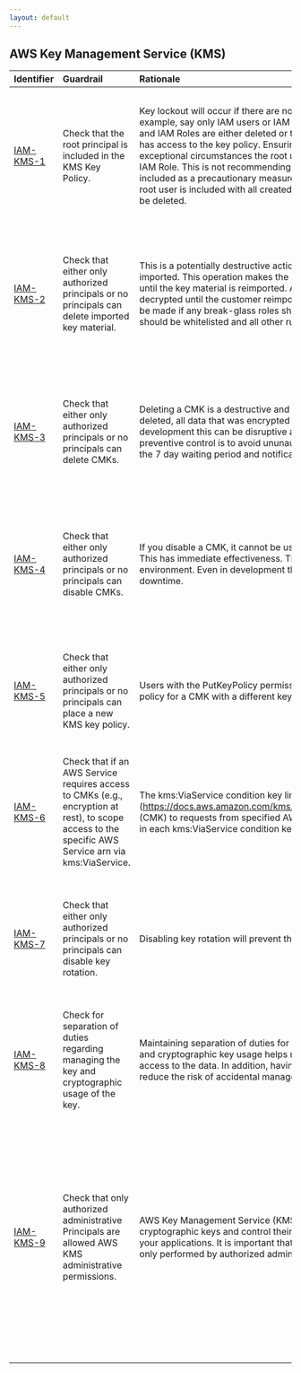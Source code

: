 ```yaml
---
layout: default
---
```




## AWS Key Management Service (KMS)

| Identifier                                         | Guardrail                                                                                                                                            | Rationale                                                                                                                                                                                                                                                                                                                                                                                                                                                                                                                                                                                                                                                                                                                          | Remediation                                                                                                                                                                                                                                                                                                                                      | References                                                                                                                                                                                                                                                                                                                                                                                                                                                                                                                                                                                   | Policy         | IAM Actions                                                                                                                                                                                                                                                                                                                                                                                                                                                                                                                                                                                                                                                                                                                                                                                                                                                                                                                                                                                                                                                                                                                                                                                                                                                                                                                                                                                                                                                                                                                                                                                                                                                                                                                                                                                                                                                                                                                                                                                                                                                                                                                                                                                                                                                                                                                                                                        |
|:---------------------------------------------------|:-----------------------------------------------------------------------------------------------------------------------------------------------------|:-----------------------------------------------------------------------------------------------------------------------------------------------------------------------------------------------------------------------------------------------------------------------------------------------------------------------------------------------------------------------------------------------------------------------------------------------------------------------------------------------------------------------------------------------------------------------------------------------------------------------------------------------------------------------------------------------------------------------------------|:-------------------------------------------------------------------------------------------------------------------------------------------------------------------------------------------------------------------------------------------------------------------------------------------------------------------------------------------------|:---------------------------------------------------------------------------------------------------------------------------------------------------------------------------------------------------------------------------------------------------------------------------------------------------------------------------------------------------------------------------------------------------------------------------------------------------------------------------------------------------------------------------------------------------------------------------------------------|:---------------|:-----------------------------------------------------------------------------------------------------------------------------------------------------------------------------------------------------------------------------------------------------------------------------------------------------------------------------------------------------------------------------------------------------------------------------------------------------------------------------------------------------------------------------------------------------------------------------------------------------------------------------------------------------------------------------------------------------------------------------------------------------------------------------------------------------------------------------------------------------------------------------------------------------------------------------------------------------------------------------------------------------------------------------------------------------------------------------------------------------------------------------------------------------------------------------------------------------------------------------------------------------------------------------------------------------------------------------------------------------------------------------------------------------------------------------------------------------------------------------------------------------------------------------------------------------------------------------------------------------------------------------------------------------------------------------------------------------------------------------------------------------------------------------------------------------------------------------------------------------------------------------------------------------------------------------------------------------------------------------------------------------------------------------------------------------------------------------------------------------------------------------------------------------------------------------------------------------------------------------------------------------------------------------------------------------------------------------------------------------------------------------------|
| <a id="IAM-KMS-1" href="#IAM-KMS-1" >IAM-KMS-1</a> | Check that the root principal is included in the KMS Key Policy.                                                                                     | Key lockout will occur if there are no principals that have access to the key policy. For example, say only IAM users or IAM Roles or included in the key policy. If the IAM users and IAM Roles are either deleted or they are removed from the key policy, no principal has access to the key policy. Ensuring root is included on the key policy means that in exceptional circumstances the root user can reestablish delegation to the appropriate IAM Role. This is not recommending daily or frequent root usage, rather this root is included as a precautionary measure for exceptional circumstances. The AWS Account root user is included with all created AWS Accounts. Root user is superadmin and can’t be deleted. | Add root principal to key policy.                                                                                                                                                                                                                                                                                                                | [https://docs.aws.amazon.com/kms/latest/developerguide/key-policies.html#key-policy-default-allow-root-enable-iam](https://docs.aws.amazon.com/kms/latest/developerguide/key-policies.html#key-policy-default-allow-root-enable-iam)<br><br>[https://docs.aws.amazon.com/kms/latest/developerguide/key-policies.html#key-policy-default](https://docs.aws.amazon.com/kms/latest/developerguide/key-policies.html#key-policy-default)<br><br>[https://docs.aws.amazon.com/IAM/latest/UserGuide/id_root-user.html](https://docs.aws.amazon.com/IAM/latest/UserGuide/id_root-user.html)<br><br> | KMS Key Policy |                                                                                                                                                                                                                                                                                                                                                                                                                                                                                                                                                                                                                                                                                                                                                                                                                                                                                                                                                                                                                                                                                                                                                                                                                                                                                                                                                                                                                                                                                                                                                                                                                                                                                                                                                                                                                                                                                                                                                                                                                                                                                                                                                                                                                                                                                                                                                                                    |
| <a id="IAM-KMS-2" href="#IAM-KMS-2" >IAM-KMS-2</a> | Check that either only authorized principals or no principals can delete imported key material.                                                      | This is a potentially destructive action. Deletes key material that you previously imported. This operation makes the specified customer master key (CMK) unusable until the key material is reimported. All encrypted data is unreadable and unable to be decrypted until the customer reimports the exact same key material. A decision should be made if any break-glass roles should have this capability. These authorized roles should be whitelisted and all other rules should trigger a violation.                                                                                                                                                                                                                        | Permission kms:DeleteImportedKeyMaterial should only be for authorized principals. Ensure any attached policies are for authorized use cases only and have sufficient preventive controls and monitoring alerts. Enforce with preventive controls (e.g., service control policies). Detect on any AWS API calls to delete imported key material. | [https://docs.aws.amazon.com/kms/latest/developerguide/importing-keys-delete-key-material.html](https://docs.aws.amazon.com/kms/latest/developerguide/importing-keys-delete-key-material.html)<br><br>                                                                                                                                                                                                                                                                                                                                                                                       | nan            | [kms:DeleteImportedKeyMaterial](https://docs.aws.amazon.com/kms/latest/APIReference/API_DeleteImportedKeyMaterial.html)<br>                                                                                                                                                                                                                                                                                                                                                                                                                                                                                                                                                                                                                                                                                                                                                                                                                                                                                                                                                                                                                                                                                                                                                                                                                                                                                                                                                                                                                                                                                                                                                                                                                                                                                                                                                                                                                                                                                                                                                                                                                                                                                                                                                                                                                                                        |
| <a id="IAM-KMS-3" href="#IAM-KMS-3" >IAM-KMS-3</a> | Check that either only authorized principals or no principals can delete CMKs.                                                                       | Deleting a CMK is a destructive and potentially dangerous operation. When a CMK is deleted, all data that was encrypted under the CMK is unrecoverable. Even in development this can be disruptive as there might be unnecessary downtime. The preventive control is to avoid ununauthorized capability of deleting CMKs. Relying on the 7 day waiting period and notificatons require appropriate detective controls.                                                                                                                                                                                                                                                                                                             | Permission kms:ScheduleKeyDeletion should only be for authorized principals. Ensure any attached policies are for authorized use cases only and have sufficient preventive controls and monitoring alerts. Enforce with preventive controls (e.g., service control policies). Detect on any AWS API calls to delete CMKs                         | [https://docs.aws.amazon.com/kms/latest/APIReference/API_ScheduleKeyDeletion.html](https://docs.aws.amazon.com/kms/latest/APIReference/API_ScheduleKeyDeletion.html)<br><br>                                                                                                                                                                                                                                                                                                                                                                                                                 | nan            | [kms:ScheduleKeyDeletion](https://docs.aws.amazon.com/kms/latest/APIReference/API_ScheduleKeyDeletion.html)<br>                                                                                                                                                                                                                                                                                                                                                                                                                                                                                                                                                                                                                                                                                                                                                                                                                                                                                                                                                                                                                                                                                                                                                                                                                                                                                                                                                                                                                                                                                                                                                                                                                                                                                                                                                                                                                                                                                                                                                                                                                                                                                                                                                                                                                                                                    |
| <a id="IAM-KMS-4" href="#IAM-KMS-4" >IAM-KMS-4</a> | Check that either only authorized principals or no principals can disable CMKs.                                                                      | If you disable a CMK, it cannot be used to encrypt or decrypt data until you re-enable it. This has immediate effectiveness. This could potentially incur downtime in a production environment. Even in development this can be disruptive as there might be unnecessary downtime.                                                                                                                                                                                                                                                                                                                                                                                                                                                 | Permission kms:DisableKey should only be for authorized principals. Ensure any attached policies are for authorized use cases only and have sufficient preventive controls and monitoring alerts. Enforce with preventive controls (e.g., service control policies). Detect on any AWS API calls to disable CMKs.                                | [https://docs.aws.amazon.com/kms/latest/developerguide/enabling-keys.html](https://docs.aws.amazon.com/kms/latest/developerguide/enabling-keys.html)<br><br>                                                                                                                                                                                                                                                                                                                                                                                                                                 | nan            | [kms:DisableKey](https://docs.aws.amazon.com/kms/latest/APIReference/API_DisableKey.html)<br>                                                                                                                                                                                                                                                                                                                                                                                                                                                                                                                                                                                                                                                                                                                                                                                                                                                                                                                                                                                                                                                                                                                                                                                                                                                                                                                                                                                                                                                                                                                                                                                                                                                                                                                                                                                                                                                                                                                                                                                                                                                                                                                                                                                                                                                                                      |
| <a id="IAM-KMS-5" href="#IAM-KMS-5" >IAM-KMS-5</a> | Check that either only authorized principals or no principals can place a new KMS key policy.                                                        | Users with the PutKeyPolicy permission for a CMK can completely replace the key policy for a CMK with a different key policy of their choice.                                                                                                                                                                                                                                                                                                                                                                                                                                                                                                                                                                                      | Permission kms:PutKeyPolicy should only be for authorized principals. Ensure any attached policies are for authorized use cases only and have sufficient preventive controls and monitoring alerts. Enforce with preventive controls (e.g., service control policies). Detect on any AWS API calls to put key policy.                            | [https://d0.awsstatic.com/whitepapers/aws-kms-best-practices.pdf](https://d0.awsstatic.com/whitepapers/aws-kms-best-practices.pdf)<br><br>                                                                                                                                                                                                                                                                                                                                                                                                                                                   | nan            | [kms:PutKeyPolicy](https://docs.aws.amazon.com/kms/latest/APIReference/API_PutKeyPolicy.html)<br>                                                                                                                                                                                                                                                                                                                                                                                                                                                                                                                                                                                                                                                                                                                                                                                                                                                                                                                                                                                                                                                                                                                                                                                                                                                                                                                                                                                                                                                                                                                                                                                                                                                                                                                                                                                                                                                                                                                                                                                                                                                                                                                                                                                                                                                                                  |
| <a id="IAM-KMS-6" href="#IAM-KMS-6" >IAM-KMS-6</a> | Check that if an AWS Service requires access to CMKs (e.g., encryption at rest), to scope access to the specific AWS Service arn via kms:ViaService. | The kms:ViaService condition key limits use of an AWS KMS customer master key (https://docs.aws.amazon.com/kms/latest/developerguide/concepts.html#master_keys) (CMK) to requests from specified AWS services. You can specify one or more services in each kms:ViaService condition key.                                                                                                                                                                                                                                                                                                                                                                                                                                          | Specify the kms:ViaService condition.                                                                                                                                                                                                                                                                                                            | [https://docs.aws.amazon.com/kms/latest/developerguide/policy-conditions.html#conditions-kms-via-service](https://docs.aws.amazon.com/kms/latest/developerguide/policy-conditions.html#conditions-kms-via-service)<br><br>                                                                                                                                                                                                                                                                                                                                                                   | KMS Key Policy |                                                                                                                                                                                                                                                                                                                                                                                                                                                                                                                                                                                                                                                                                                                                                                                                                                                                                                                                                                                                                                                                                                                                                                                                                                                                                                                                                                                                                                                                                                                                                                                                                                                                                                                                                                                                                                                                                                                                                                                                                                                                                                                                                                                                                                                                                                                                                                                    |
| <a id="IAM-KMS-7" href="#IAM-KMS-7" >IAM-KMS-7</a> | Check that either only authorized principals or no principals can disable key rotation.                                                              | Disabling key rotation will prevent the CMK from automatic annual rotation.                                                                                                                                                                                                                                                                                                                                                                                                                                                                                                                                                                                                                                                        | Permission kms:DisableKeyRotation should only be for authorized principals. Ensure any attached policies are for authorized use cases only and have sufficient preventive controls and monitoring alerts. Enforce with preventive controls (e.g., service control policies). Detect on any AWS API calls to disable CMKs.                        | [https://docs.aws.amazon.com/kms/latest/developerguide/rotate-keys.html](https://docs.aws.amazon.com/kms/latest/developerguide/rotate-keys.html)<br><br>                                                                                                                                                                                                                                                                                                                                                                                                                                     | nan            | [kms:DisableKeyRotation](https://docs.aws.amazon.com/kms/latest/APIReference/API_DisableKeyRotation.html)<br>                                                                                                                                                                                                                                                                                                                                                                                                                                                                                                                                                                                                                                                                                                                                                                                                                                                                                                                                                                                                                                                                                                                                                                                                                                                                                                                                                                                                                                                                                                                                                                                                                                                                                                                                                                                                                                                                                                                                                                                                                                                                                                                                                                                                                                                                      |
| <a id="IAM-KMS-8" href="#IAM-KMS-8" >IAM-KMS-8</a> | Check for separation of duties regarding managing the key and cryptographic usage of the key.                                                        | Maintaining separation of duties for sensitive and confidential data for key management and cryptographic key usage helps reduce the risk of unauthorized administrative access to the data. In addition, having a dedicated cryptographic key usage role helps reduce the risk of accidental management misconfiguration to the keys.                                                                                                                                                                                                                                                                                                                                                                                             | Check that the key administrator and cryptographic key usage role maintain separate IAM actions for admin and usage. Examplekey admin hereandkey user here.                                                                                                                                                                                      |                                                                                                                                                                                                                                                                                                                                                                                                                                                                                                                                                                                              | nan            |                                                                                                                                                                                                                                                                                                                                                                                                                                                                                                                                                                                                                                                                                                                                                                                                                                                                                                                                                                                                                                                                                                                                                                                                                                                                                                                                                                                                                                                                                                                                                                                                                                                                                                                                                                                                                                                                                                                                                                                                                                                                                                                                                                                                                                                                                                                                                                                    |
| <a id="IAM-KMS-9" href="#IAM-KMS-9" >IAM-KMS-9</a> | Check that only authorized administrative Principals are allowed AWS KMS administrative permissions.                                                 | AWS Key Management Service (KMS) makes it easy for you to create and manage cryptographic keys and control their use across a wide range of AWS services and in your applications. It is important that access control to the management of your keys is only performed by authorized administrative key management administrators.                                                                                                                                                                                                                                                                                                                                                                                                | Verify that KMS administrative and modification permissions are explicitly denied to non-whitelisted Principals and that the KMS modification permissions don't exist in an Allow statement for any unauthorized principal.                                                                                                                      | [https://docs.aws.amazon.com/IAM/latest/UserGuide/list_awskeymanagementservice.html](https://docs.aws.amazon.com/IAM/latest/UserGuide/list_awskeymanagementservice.html)<br><br>                                                                                                                                                                                                                                                                                                                                                                                                             | nan            | [kms:CancelKeyDeletion](https://docs.aws.amazon.com/kms/latest/APIReference/API_CancelKeyDeletion.html)<br>[kms:ConnectCustomKeyStore](https://docs.aws.amazon.com/kms/latest/APIReference/API_ConnectCustomKeyStore.html)<br>[kms:CreateAlias](https://docs.aws.amazon.com/kms/latest/APIReference/API_CreateAlias.html)<br>[kms:CreateCustomKeyStore](https://docs.aws.amazon.com/kms/latest/APIReference/API_CreateCustomKeyStore.html)<br>[kms:CreateGrant](https://docs.aws.amazon.com/kms/latest/APIReference/API_CreateGrant.html)<br>[kms:CreateKey](https://docs.aws.amazon.com/kms/latest/APIReference/API_CreateKey.html)<br>[kms:DeleteAlias](https://docs.aws.amazon.com/kms/latest/APIReference/API_DeleteAlias.html)<br>[kms:DeleteCustomKeyStore](https://docs.aws.amazon.com/kms/latest/APIReference/API_DeleteCustomKeyStore.html)<br>[kms:DeleteImportedKeyMaterial](https://docs.aws.amazon.com/kms/latest/APIReference/API_DeleteImportedKeyMaterial.html)<br>[kms:DisableKey](https://docs.aws.amazon.com/kms/latest/APIReference/API_DisableKey.html)<br>[kms:DisableKeyRotation](https://docs.aws.amazon.com/kms/latest/APIReference/API_DisableKeyRotation.html)<br>[kms:DisconnectCustomKeyStore](https://docs.aws.amazon.com/kms/latest/APIReference/API_DisconnectCustomKeyStore.html)<br>[kms:ImportKeyMaterial](https://docs.aws.amazon.com/kms/latest/APIReference/API_ImportKeyMaterial.html)<br>[kms:PutKeyPolicy](https://docs.aws.amazon.com/kms/latest/APIReference/API_PutKeyPolicy.html)<br>[kms:RetireGrant](https://docs.aws.amazon.com/kms/latest/APIReference/API_RetireGrant.html)<br>[kms:RevokeGrant](https://docs.aws.amazon.com/kms/latest/APIReference/API_RevokeGrant.html)<br>[kms:ScheduleKeyDeletion](https://docs.aws.amazon.com/kms/latest/APIReference/API_ScheduleKeyDeletion.html)<br>[kms:TagResource](https://docs.aws.amazon.com/kms/latest/APIReference/API_TagResource.html)<br>[kms:UntagResource](https://docs.aws.amazon.com/kms/latest/APIReference/API_UntagResource.html)<br>[kms:UpdateAlias](https://docs.aws.amazon.com/kms/latest/APIReference/API_UpdateAlias.html)<br>[kms:UpdateCustomKeyStore](https://docs.aws.amazon.com/kms/latest/APIReference/API_UpdateCustomKeyStore.html)<br>[kms:UpdateKeyDescription](https://docs.aws.amazon.com/kms/latest/APIReference/API_UpdateKeyDescription.html)<br> |